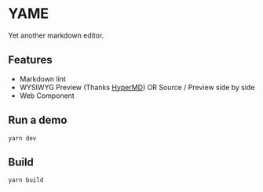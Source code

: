 # YAME

Yet another markdown editor.

## Features

* Markdown lint
* WYSIWYG Preview (Thanks [HyperMD](https://laobubu.net/HyperMD/#README.md)) OR Source / Preview side by side
* Web Component

## Run a demo

```shell
yarn dev
```

## Build

```shell
yarn build
```
